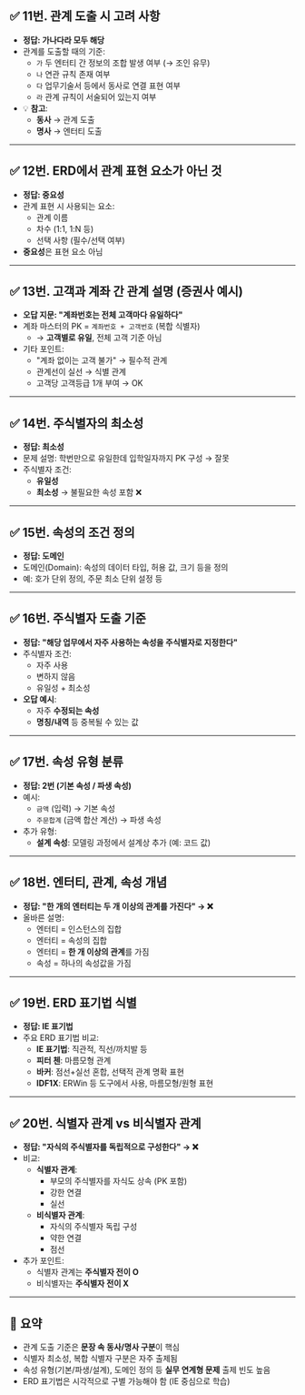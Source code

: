 ## ✅ 11번. 관계 도출 시 고려 사항

- **정답: 가나다라 모두 해당**
- 관계를 도출할 때의 기준:
  - `가` 두 엔터티 간 정보의 조합 발생 여부 (→ 조인 유무)
  - `나` 연관 규칙 존재 여부
  - `다` 업무기술서 등에서 동사로 연결 표현 여부
  - `라` 관계 규칙이 서술되어 있는지 여부
- 💡 **참고**:  
  - **동사** → 관계 도출  
  - **명사** → 엔터티 도출

---

## ✅ 12번. ERD에서 관계 표현 요소가 아닌 것

- **정답: 중요성**
- 관계 표현 시 사용되는 요소:
  - 관계 이름
  - 차수 (1:1, 1:N 등)
  - 선택 사항 (필수/선택 여부)
- **중요성**은 표현 요소 아님

---

## ✅ 13번. 고객과 계좌 간 관계 설명 (증권사 예시)

- **오답 지문: "계좌번호는 전체 고객마다 유일하다"**
- 계좌 마스터의 PK = `계좌번호 + 고객번호` (복합 식별자)
  - → **고객별로 유일**, 전체 고객 기준 아님
- 기타 포인트:
  - "계좌 없이는 고객 불가" → 필수적 관계
  - 관계선이 실선 → 식별 관계
  - 고객당 고객등급 1개 부여 → OK

---

## ✅ 14번. 주식별자의 최소성

- **정답: 최소성**
- 문제 설명: 학번만으로 유일한데 입학일자까지 PK 구성 → 잘못
- 주식별자 조건:
  - **유일성**
  - **최소성** → 불필요한 속성 포함 ❌

---

## ✅ 15번. 속성의 조건 정의

- **정답: 도메인**
- 도메인(Domain): 속성의 데이터 타입, 허용 값, 크기 등을 정의
- 예: 호가 단위 정의, 주문 최소 단위 설정 등

---

## ✅ 16번. 주식별자 도출 기준

- **정답: "해당 업무에서 자주 사용하는 속성을 주식별자로 지정한다"**
- 주식별자 조건:
  - 자주 사용
  - 변하지 않음
  - 유일성 + 최소성
- **오답 예시**:
  - 자주 **수정되는 속성**
  - **명칭/내역** 등 중복될 수 있는 값

---

## ✅ 17번. 속성 유형 분류

- **정답: 2번 (기본 속성 / 파생 속성)**
- 예시:
  - `금액` (입력) → 기본 속성
  - `주문합계` (금액 합산 계산) → 파생 속성
- 추가 유형:
  - **설계 속성**: 모델링 과정에서 설계상 추가 (예: 코드 값)

---

## ✅ 18번. 엔터티, 관계, 속성 개념

- **정답: "한 개의 엔터티는 두 개 이상의 관계를 가진다" → ❌**
- 올바른 설명:
  - 엔터티 = 인스턴스의 집합
  - 엔터티 = 속성의 집합
  - 엔터티 = **한 개 이상의 관계**를 가짐
  - 속성 = 하나의 속성값을 가짐

---

## ✅ 19번. ERD 표기법 식별

- **정답: IE 표기법**
- 주요 ERD 표기법 비교:
  - **IE 표기법**: 직관적, 직선/까치발 등
  - **피터 첸**: 마름모형 관계
  - **바커**: 점선+실선 혼합, 선택적 관계 명확 표현
  - **IDF1X**: ERWin 등 도구에서 사용, 마름모형/원형 표현

---

## ✅ 20번. 식별자 관계 vs 비식별자 관계

- **정답: "자식의 주식별자를 독립적으로 구성한다" → ❌**
- 비교:
  - **식별자 관계**:
    - 부모의 주식별자를 자식도 상속 (PK 포함)
    - 강한 연결
    - 실선
  - **비식별자 관계**:
    - 자식의 주식별자 독립 구성
    - 약한 연결
    - 점선
- 추가 포인트:
  - 식별자 관계는 **주식별자 전이 O**
  - 비식별자는 **주식별자 전이 X**

---

## 📝 요약

- 관계 도출 기준은 **문장 속 동사/명사 구분**이 핵심
- 식별자 최소성, 복합 식별자 구분은 자주 출제됨
- 속성 유형(기본/파생/설계), 도메인 정의 등 **실무 연계형 문제** 출제 빈도 높음
- ERD 표기법은 시각적으로 구별 가능해야 함 (IE 중심으로 학습)
